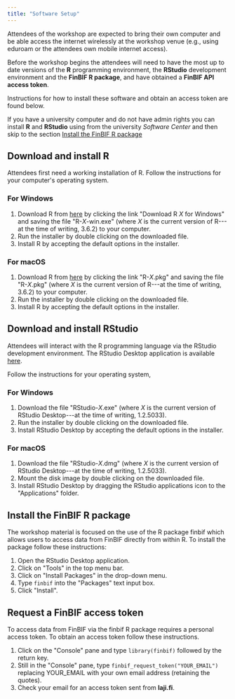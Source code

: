 ```yaml
---
title: "Software Setup"
---
```


Attendees of the workshop are expected to bring their own computer and be able
access the internet wirelessly at the workshop venue (e.g., using eduroam or the
attendees own mobile internet access).

Before the workshop begins the attendees will need to have the most up to date
versions of the __R__ programming environment, the __RStudio__ development
environment and the __FinBIF R package__, and have obtained a
__FinBIF API access token__.

Instructions for how to install these software and obtain an access token are
found below.

If you have a university computer and do not have admin rights you can install
__R__ and __RStudio__ using from the university _Software Center_ and then skip
to the section [Install the FinBIF R package](#install-the-finbif-r-package)

## Download and install R
Attendees first need a working installation of R. Follow the instructions for
your computer's operating system.

### For Windows
1. Download R from [here](https://cloud.r-project.org/bin/windows/base) by
   clicking the link "Download R _X_ for Windows" and saving the file
   "R-_X_-win.exe" (where _X_ is the current version of R---at the time of
   writing, 3.6.2) to your computer.
2. Run the installer by double clicking on the downloaded file.
3. Install R by accepting the default options in the installer.

### For macOS
1. Download R from [here](https://cloud.r-project.org/bin/macosx) by clicking
   the link "R-_X_.pkg" and saving the file "R-_X_.pkg" (where _X_ is
   the current version of R---at the time of writing, 3.6.2) to your computer.
2. Run the installer by double clicking on the downloaded file.
3. Install R by accepting the default options in the installer.

## Download and install RStudio
Attendees will interact with the R programming language via the RStudio
development environment. The RStudio Desktop application is available
[here](https://rstudio.com/products/rstudio/download/#download).

Follow the instructions for your operating system,

### For Windows
1. Download the file "RStudio-_X_.exe" (where _X_ is the current version of
   RStudio Desktop---at the time of writing, 1.2.5033).
2. Run the installer by double clicking on the downloaded file.
3. Install RStudio Desktop by accepting the default options in the installer.

### For macOS
1. Download the file "RStudio-_X_.dmg" (where _X_ is the current version of
   RStudio Desktop---at the time of writing, 1.2.5033).
2. Mount the disk image by double clicking on the downloaded file.
3. Install RStudio Desktop by dragging the RStudio applications icon to the
   "Applications" folder.

## Install the FinBIF R package
The workshop material is focused on the use of the R package finbif which allows
users to access data from FinBIF directly from within R. To install the package
follow these instructions:

1. Open the RStudio Desktop application.
2. Click on "Tools" in the top menu bar.
3. Click on "Install Packages" in the drop-down menu.
4. Type `finbif` into the "Packages" text input box.
5. Click "Install".

## Request a FinBIF access token
To access data from FinBIF via the finbif R package requires a personal access
token. To obtain an access token follow these instructions.
1. Click on the "Console" pane and type `library(finbif)` followed by the return
   key.
2. Still in the "Console" pane, type `finbif_request_token("YOUR_EMAIL")`
   replacing YOUR_EMAIL with your own email address (retaining the quotes).
3. Check your email for an access token sent from __laji.fi__.
